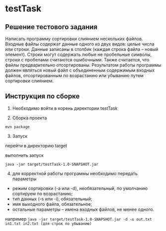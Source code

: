 # testTask

## Решение тестового задания

Написать программу сортировки слиянием нескольких файлов.
Входные файлы содержат данные одного из двух видов: целые числа или строки. Данные записаны
в столбик (каждая строка файла – новый элемент). Строки могут содержать любые не пробельные
символы, строки с пробелами считаются ошибочными. Также считается, что файлы предварительно
отсортированы.
Результатом работы программы должен являться новый файл с объединенным содержимым
входных файлов, отсортированным по возрастанию или убыванию путем сортировки слиянием.

## Инструкция по сборке

1) Необходимо войти в корень директории testTask

2) Сборка проекта 

`mvn package`

3) Запуск 

перейти в директорию target

выполнить запуск 

 `java -jar target/testTask-1.0-SNAPSHOT.jar`
 
 4) для корректной работы программы необходимо передать параметры
 
* режим сортировки (-a или -d), необязательный, по умолчанию сортируем по возрастанию;
* тип данных (-s или -i), обязательный;
* имя выходного файла, обязательное;
* остальные параметры – имена входных файлов, не менее одного. 

например
`java -jar target/testTask-1.0-SNAPSHOT.jar -d -s out.txt in1.txt in2.txt (для строк по убыванию)`
